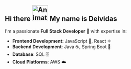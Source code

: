 ## Hi there <img src="https://iam-weijie.github.io/wave/hand-emoji.svg" alt="Animated Emoji" width="50" height="50"> My name is Deividas
I'm a passionate **Full Stack Developer** 🚀 with expertise in:
- **Frontend Development**: JavaScript 📜, React ⚛️
- **Backend Development**: Java ☕, Spring Boot 🍃
- **Database**: SQL 🗄️
- **Cloud Platforms**: AWS ☁️
<!--
**Elorts/Elorts** is a ✨ _special_ ✨ repository because its `README.md` (this file) appears on your GitHub profile.

Here are some ideas to get you started:

- 🔭 I’m currently working on ...
- 🌱 I’m currently learning ...
- 👯 I’m looking to collaborate on ...
- 🤔 I’m looking for help with ...
- 💬 Ask me about ...
- 📫 How to reach me: ...
- 😄 Pronouns: ...
- ⚡ Fun fact: ...
-->
